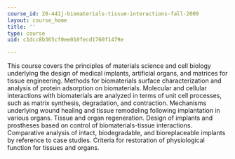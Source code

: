 ```yaml
---
course_id: 20-441j-biomaterials-tissue-interactions-fall-2009
layout: course_home
title: ''
type: course
uid: c1dcc8b365cf0ee010fecd1760f1479e

---
```

This course covers the principles of materials science and cell biology underlying the design of medical implants, artificial organs, and matrices for tissue engineering. Methods for biomaterials surface characterization and analysis of protein adsorption on biomaterials. Molecular and cellular interactions with biomaterials are analyzed in terms of unit cell processes, such as matrix synthesis, degradation, and contraction. Mechanisms underlying wound healing and tissue remodeling following implantation in various organs. Tissue and organ regeneration. Design of implants and prostheses based on control of biomaterials-tissue interactions. Comparative analysis of intact, biodegradable, and bioreplaceable implants by reference to case studies. Criteria for restoration of physiological function for tissues and organs.
